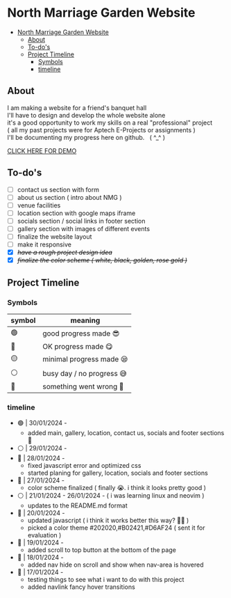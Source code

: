 # North Marriage Garden Website

- [North Marriage Garden Website](#north-marriage-garden-website)
  - [About](#about)
  - [To-do's](#to-dos)
  - [Project Timeline](#project-timeline)
    - [Symbols](#symbols)
    - [timeline](#timeline)

## About

I am making a website for a friend's banquet hall \
I'll have to design and develop the whole website alone \
it's a good opportunity to work my skills on a real "professional" project \
( all my past projects were for Aptech E-Projects or assignments ) \
I'll be documenting my progress here on github.&nbsp;&nbsp; ( ^\_^ )

[CLICK HERE FOR DEMO](https://mohsinkhanaptech.github.io/NorthMarriageGarden/)

## To-do's

- [ ] contact us section with form
- [ ] about us section ( intro about NMG )
- [ ] venue facilities
- [ ] location section with google maps iframe
- [ ] socials section / social links in footer section
- [ ] gallery section with images of different events
- [ ] finalize the website layout
- [ ] make it responsive
- [x] ~~_have a rough project design idea_~~
- [x] ~~_finalize the color scheme ( white, black, golden, rose gold )_~~

## Project Timeline

### Symbols

| symbol | meaning                   |
| ------ | ------------------------- |
| 🟢     | good progress made 😎     |
| 🔵     | OK progress made 😋       |
| 🟡     | minimal progress made 😪  |
| ⚪     | busy day / no progress 😅 |
| 🔴     | something went wrong 👻   |

### timeline

- 🟢 | 30/01/2024 -
  - added main, gallery, location, contact us, socials and footer sections 🥱
- ⚪ | 29/01/2024 -
- 🔵 | 28/01/2024 -
  - fixed javascript error and optimized css
  - started planing for gallery, location, socials and footer sections
- 🔵 | 27/01/2024 -
  - color scheme finalized ( finally 😭. i think it looks pretty good )
- ⚪ | 21/01/2024 - 26/01/2024 - ( i was learning linux and neovim )
  - updates to the README.md format
- 🔵 | 20/01/2024 -
  - updated javascript ( i think it works better this way? 🤷‍♂️ )
  - picked a color theme #202020,#B02421,#D6AF24 ( sent it for evaluation )
- 🔵 | 19/01/2024 -
  - added scroll to top button at the bottom of the page
- 🔵 | 18/01/2024 -
  - added nav hide on scroll and show when nav-area is hovered
- 🔵 | 17/01/2024 -
  - testing things to see what i want to do with this project
  - added navlink fancy hover transitions
